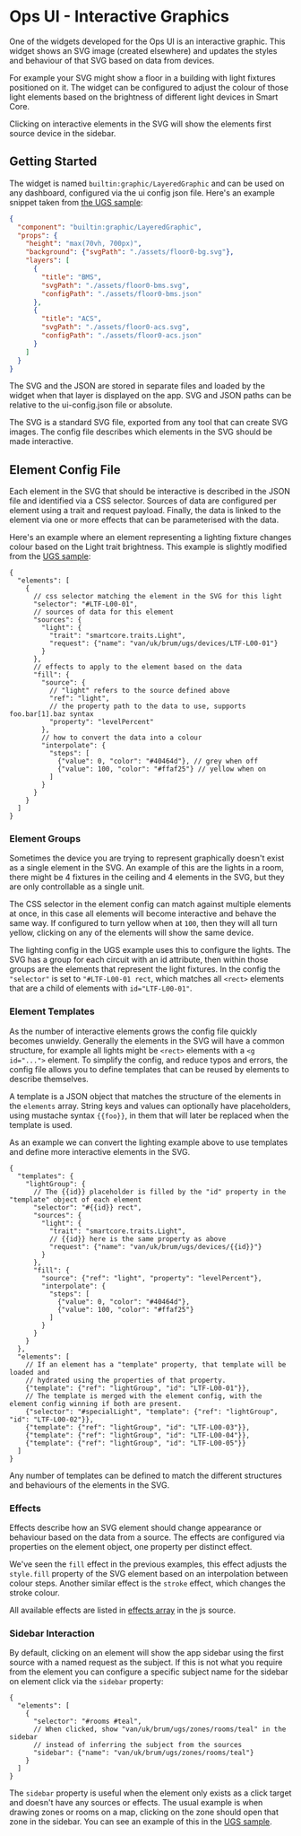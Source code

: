 # Ops UI - Interactive Graphics

One of the widgets developed for the Ops UI is an interactive graphic.
This widget shows an SVG image (created elsewhere) and updates the styles and behaviour of that SVG based on data from
devices.

For example your SVG might show a floor in a building with light fixtures positioned on it.
The widget can be configured to adjust the colour of those light elements based on the brightness of different light
devices in Smart Core.

Clicking on interactive elements in the SVG will show the elements first source device in the sidebar.

## Getting Started

The widget is named `builtin:graphic/LayeredGraphic` and can be used on any dashboard, configured via the ui config
json file.
Here's an example snippet taken from [the UGS sample](../../example/config/vanti-ugs/ui-config.json):

```json
{
  "component": "builtin:graphic/LayeredGraphic",
  "props": {
    "height": "max(70vh, 700px)",
    "background": {"svgPath": "./assets/floor0-bg.svg"},
    "layers": [
      {
        "title": "BMS",
        "svgPath": "./assets/floor0-bms.svg",
        "configPath": "./assets/floor0-bms.json"
      },
      {
        "title": "ACS",
        "svgPath": "./assets/floor0-acs.svg",
        "configPath": "./assets/floor0-acs.json"
      }
    ]
  }
}
```

The SVG and the JSON are stored in separate files and loaded by the widget when that layer is displayed on the app.
SVG and JSON paths can be relative to the ui-config.json file or absolute.

The SVG is a standard SVG file, exported from any tool that can create SVG images.
The config file describes which elements in the SVG should be made interactive.

## Element Config File

Each element in the SVG that should be interactive is described in the JSON file and identified via a CSS selector.
Sources of data are configured per element using a trait and request payload.
Finally, the data is linked to the element via one or more effects that can be parameterised with the data.

Here's an example where an element representing a lighting fixture changes colour based on the Light trait brightness.
This example is slightly modified from the [UGS sample](../../example/config/vanti-ugs/assets/floor0-lights.json):

```json5
{
  "elements": [
    {
      // css selector matching the element in the SVG for this light
      "selector": "#LTF-L00-01",
      // sources of data for this element
      "sources": {
        "light": {
          "trait": "smartcore.traits.Light",
          "request": {"name": "van/uk/brum/ugs/devices/LTF-L00-01"}
        }
      },
      // effects to apply to the element based on the data
      "fill": {
        "source": {
          // "light" refers to the source defined above
          "ref": "light",
          // the property path to the data to use, supports foo.bar[1].baz syntax
          "property": "levelPercent"
        },
        // how to convert the data into a colour
        "interpolate": {
          "steps": [
            {"value": 0, "color": "#40464d"}, // grey when off
            {"value": 100, "color": "#ffaf25"} // yellow when on
          ]
        }
      }
    }
  ]
}
```

### Element Groups

Sometimes the device you are trying to represent graphically doesn't exist as a single element in the SVG.
An example of this are the lights in a room, there might be 4 fixtures in the ceiling and 4 elements in the SVG,
but they are only controllable as a single unit.

The CSS selector in the element config can match against multiple elements at once, in this case all elements will
become interactive and behave the same way. If configured to turn yellow when at `100`, then they will all turn yellow,
clicking on any of the elements will show the same device.

The lighting config in the UGS example uses this to configure the lights. The SVG has a group for each circuit with an
id attribute, then within those groups are the elements that represent the light fixtures.
In the config the `"selector"` is set to `"#LTF-L00-01 rect`, which matches all `<rect>` elements that are a child of
elements with `id="LTF-L00-01"`.

### Element Templates

As the number of interactive elements grows the config file quickly becomes unwieldy.
Generally the elements in the SVG will have a common structure, for example all lights might be `<rect>` elements with a
`<g id="...">` element.
To simplify the config, and reduce typos and errors, the config file allows you to define templates that can be reused
by elements to describe themselves.

A template is a JSON object that matches the structure of the elements in the `elements` array.
String keys and values can optionally have placeholders, using mustache syntax `{{foo}}`, in them that will later be
replaced when the template is used.

As an example we can convert the lighting example above to use templates and define more interactive elements in the
SVG.

```json5
{
  "templates": {
    "lightGroup": {
      // The {{id}} placeholder is filled by the "id" property in the "template" object of each element
      "selector": "#{{id}} rect",
      "sources": {
        "light": {
          "trait": "smartcore.traits.Light",
          // {{id}} here is the same property as above
          "request": {"name": "van/uk/brum/ugs/devices/{{id}}"}
        }
      },
      "fill": {
        "source": {"ref": "light", "property": "levelPercent"},
        "interpolate": {
          "steps": [
            {"value": 0, "color": "#40464d"},
            {"value": 100, "color": "#ffaf25"}
          ]
        }
      }
    }
  },
  "elements": [
    // If an element has a "template" property, that template will be loaded and
    // hydrated using the properties of that property.
    {"template": {"ref": "lightGroup", "id": "LTF-L00-01"}},
    // The template is merged with the element config, with the element config winning if both are present.
    {"selector": "#specialLight", "template": {"ref": "lightGroup", "id": "LTF-L00-02"}},
    {"template": {"ref": "lightGroup", "id": "LTF-L00-03"}},
    {"template": {"ref": "lightGroup", "id": "LTF-L00-04"}},
    {"template": {"ref": "lightGroup", "id": "LTF-L00-05"}}
  ]
}
```

Any number of templates can be defined to match the different structures and behaviours of the elements in the SVG.

### Effects

Effects describe how an SVG element should change appearance or behaviour based on the data from a source.
The effects are configured via properties on the element object, one property per distinct effect.

We've seen the `fill` effect in the previous examples, this effect adjusts the `style.fill` property of the SVG element
based on an interpolation between colour steps. Another similar effect is the `stroke` effect, which changes the stroke
colour.

All available effects are listed in [effects array](../../ui/conductor/src/widgets/graphic/svg.js) in the js source.

### Sidebar Interaction

By default, clicking on an element will show the app sidebar using the first source with a named request as the subject.
If this is not what you require from the element you can configure a specific subject name for the sidebar on element
click via the `sidebar` property:

```json5
{
  "elements": [
    {
      "selector": "#rooms #teal",
      // When clicked, show "van/uk/brum/ugs/zones/rooms/teal" in the sidebar
      // instead of inferring the subject from the sources
      "sidebar": {"name": "van/uk/brum/ugs/zones/rooms/teal"}
    }
  ]
}
```

The `sidebar` property is useful when the element only exists as a click target and doesn't have any sources or effects.
The usual example is when drawing zones or rooms on a map, clicking on the zone should open that zone in the sidebar.
You can see an example of this in the [UGS sample](../../example/config/vanti-ugs/assets/floor0-zones.json).